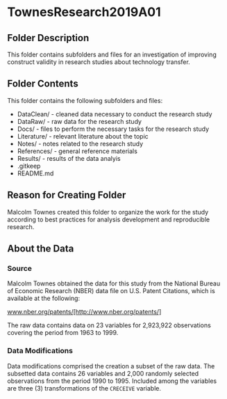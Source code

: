 # TownesResearch2019A01

## Folder Description

This folder contains subfolders and files for an investigation of improving construct validity in research studies about technology transfer.

## Folder Contents

This folder contains the following subfolders and files:

* DataClean/ - cleaned data necessary to conduct the research study
* DataRaw/ - raw data for the research study
* Docs/ - files to perform the necessary tasks for the research study 
* Literature/ - relevant literature about the topic
* Notes/ - notes related to the research study
* References/ - general reference materials
* Results/ - results of the data analyis
* .gitkeep
* README.md

## Reason for Creating Folder

Malcolm Townes created this folder to organize the work for the study according to best practices for analysis development and reproducible research.


## About the Data 

### Source
Malcolm Townes obtained the data for this study from the National Bureau of Economic Research (NBER) data file on U.S. Patent Citations, which is available at the following:

www.nber.org/patents/[http://www.nber.org/patents/]

The raw data contains data on 23 variables for 2,923,922 observations covering the period from 1963 to 1999.

### Data Modifications
Data modifications comprised the creation a subset of the raw data. The subsetted data contains 26 variables and 2,000 randomly selected observations from the period 1990 to 1995. Included among the variables are three (3) transformations of the `CRECEIVE` variable.